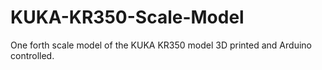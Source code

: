 # KUKA-KR350-Scale-Model
One forth scale model of the KUKA KR350 model 3D printed and Arduino controlled.
